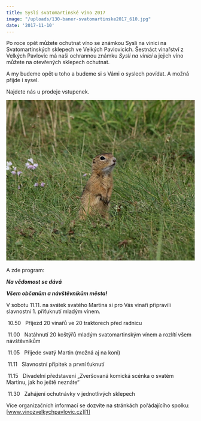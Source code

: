 ```yaml
---
title: Syslí svatomartinské víno 2017
image: "/uploads/130-baner-svatomartinske2017_610.jpg"
date: '2017-11-10'
---
```

Po roce opět můžete ochutnat víno se známkou Sysli na vinici na
Svatomartinských sklepech ve Velkých Pavlovicích. Šestnáct vinařství z
Velkých Pavlovic má naši ochrannou známku *Sysli na vinici* a
jejich víno můžete na otevřených sklepech ochutnat.

A my budeme opět u toho a budeme si s Vámi o syslech povídat. A možná
přijde i sysel.

Najdete nás u prodeje vstupenek.

![](/uploads/a_IMG_2461_u_610.JPG)

A zde program:

***Na vědomost se dává***

***Všem občanům a návštěvníkům města!***

V sobotu 11.11. na svátek svatého Martina si pro Vás vinaři připravili
slavnostní 1. přiťuknutí mladým vínem.

 10.50   Příjezd 20 vinařů ve 20 traktorech před radnicu

 11.00   Natáhnutí 20 koštýřů mladým svatomartinským vínem a rozlítí
všem návštěvníkům

 11.05   Přijede svatý Martin (možná aj na koni)

 11.11   Slavnostní přípitek a první ťuknutí

 11.15   Divadelní představení „Zveršovaná komická scénka o svatém
Martinu, jak ho ještě neznáte“

 11.30   Zahájení ochutnávky v jednotlivých sklepech

Více organizačních informací se dozvíte na stránkách pořádajícího
spolku: [www.vinozvelkychpavlovic.cz][1]


[1]: http://www.vinozvelkychpavlovic.cz
